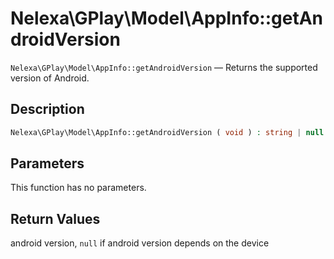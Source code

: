 # Nelexa\GPlay\Model\AppInfo::getAndroidVersion
`Nelexa\GPlay\Model\AppInfo::getAndroidVersion` — Returns the supported version of Android.

## Description
```php
Nelexa\GPlay\Model\AppInfo::getAndroidVersion ( void ) : string | null
```

## Parameters
This function has no parameters.

## Return Values
android version, `null` if android version depends on the device

